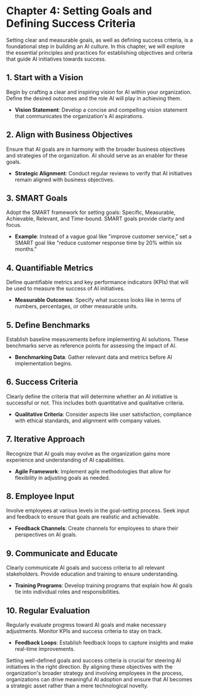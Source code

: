 Chapter 4: Setting Goals and Defining Success Criteria
======================================================

Setting clear and measurable goals, as well as defining success criteria, is a foundational step in building an AI culture. In this chapter, we will explore the essential principles and practices for establishing objectives and criteria that guide AI initiatives towards success.

**1. Start with a Vision**
--------------------------

Begin by crafting a clear and inspiring vision for AI within your organization. Define the desired outcomes and the role AI will play in achieving them.

* **Vision Statement**: Develop a concise and compelling vision statement that communicates the organization's AI aspirations.

**2. Align with Business Objectives**
-------------------------------------

Ensure that AI goals are in harmony with the broader business objectives and strategies of the organization. AI should serve as an enabler for these goals.

* **Strategic Alignment**: Conduct regular reviews to verify that AI initiatives remain aligned with business objectives.

**3. SMART Goals**
------------------

Adopt the SMART framework for setting goals: Specific, Measurable, Achievable, Relevant, and Time-bound. SMART goals provide clarity and focus.

* **Example**: Instead of a vague goal like "improve customer service," set a SMART goal like "reduce customer response time by 20% within six months."

**4. Quantifiable Metrics**
---------------------------

Define quantifiable metrics and key performance indicators (KPIs) that will be used to measure the success of AI initiatives.

* **Measurable Outcomes**: Specify what success looks like in terms of numbers, percentages, or other measurable units.

**5. Define Benchmarks**
------------------------

Establish baseline measurements before implementing AI solutions. These benchmarks serve as reference points for assessing the impact of AI.

* **Benchmarking Data**: Gather relevant data and metrics before AI implementation begins.

**6. Success Criteria**
-----------------------

Clearly define the criteria that will determine whether an AI initiative is successful or not. This includes both quantitative and qualitative criteria.

* **Qualitative Criteria**: Consider aspects like user satisfaction, compliance with ethical standards, and alignment with company values.

**7. Iterative Approach**
-------------------------

Recognize that AI goals may evolve as the organization gains more experience and understanding of AI capabilities.

* **Agile Framework**: Implement agile methodologies that allow for flexibility in adjusting goals as needed.

**8. Employee Input**
---------------------

Involve employees at various levels in the goal-setting process. Seek input and feedback to ensure that goals are realistic and achievable.

* **Feedback Channels**: Create channels for employees to share their perspectives on AI goals.

**9. Communicate and Educate**
------------------------------

Clearly communicate AI goals and success criteria to all relevant stakeholders. Provide education and training to ensure understanding.

* **Training Programs**: Develop training programs that explain how AI goals tie into individual roles and responsibilities.

**10. Regular Evaluation**
--------------------------

Regularly evaluate progress toward AI goals and make necessary adjustments. Monitor KPIs and success criteria to stay on track.

* **Feedback Loops**: Establish feedback loops to capture insights and make real-time improvements.

Setting well-defined goals and success criteria is crucial for steering AI initiatives in the right direction. By aligning these objectives with the organization's broader strategy and involving employees in the process, organizations can drive meaningful AI adoption and ensure that AI becomes a strategic asset rather than a mere technological novelty.

